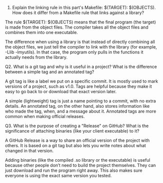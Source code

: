 1. Explain the linking rule in this part's Makefile: $(TARGET): $(OBJECTS). How does it differ from a Makefile rule that links against a library?

The rule $(TARGET): $(OBJECTS) means that the final program (the target) is made from the object files. The compiler takes all the object files and combines them into one executable.

The difference when using a library is that instead of directly combining all the object files, we just tell the compiler to link with the library (for example, -Llib -lmyutils). In that case, the program only pulls in the functions it actually needs from the library.

Q2. What is a git tag and why is it useful in a project? What is the difference between a simple tag and an annotated tag?

A git tag is like a label we put on a specific commit. It is mostly used to mark versions of a project, such as v1.0. Tags are helpful because they make it easy to go back to or download that exact version later.

A simple (lightweight) tag is just a name pointing to a commit, with no extra details. An annotated tag, on the other hand, also stores information like who made the tag, when, and a message about it. Annotated tags are more common when making official releases.

Q3. What is the purpose of creating a "Release" on GitHub? What is the significance of attaching binaries (like your client executable) to it?

A GitHub Release is a way to share an official version of the project with others. It is based on a git tag but also lets you write notes about what changed in that version.

Adding binaries (like the compiled .so library or the executable) is useful because other people don’t need to build the project themselves. They can just download and run the program right away. This also makes sure everyone is using the exact same version you tested.

